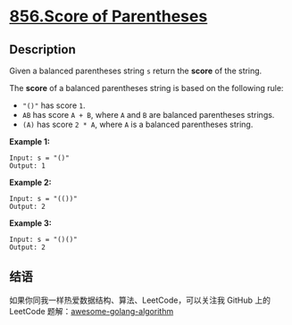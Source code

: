 # [856.Score of Parentheses][title]

## Description
Given a balanced parentheses string `s` return the **score** of the string.

The **score** of a balanced parentheses string is based on the following rule:

- `"()"` has score `1`.
- `AB` has score `A + B`, where `A` and `B` are balanced parentheses strings.
- `(A)` has score `2 * A`, where `A` is a balanced parentheses string.

**Example 1:**

```
Input: s = "()"
Output: 1
```

**Example 2:**

```
Input: s = "(())"
Output: 2
```

**Example 3:**

```
Input: s = "()()"
Output: 2
```

## 结语

如果你同我一样热爱数据结构、算法、LeetCode，可以关注我 GitHub 上的 LeetCode 题解：[awesome-golang-algorithm][me]

[title]: https://leetcode.com/problems/score-of-parentheses/
[me]: https://github.com/kylesliu/awesome-golang-algorithm
